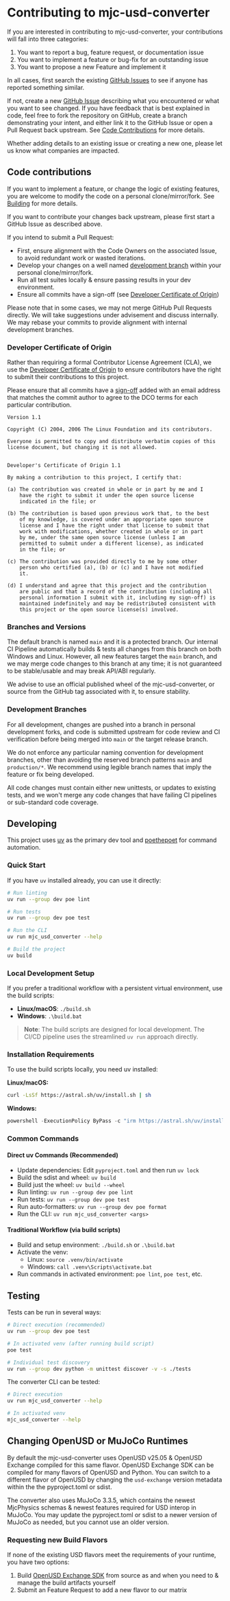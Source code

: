 # Contributing to mjc-usd-converter

If you are interested in contributing to mjc-usd-converter, your contributions will fall
into three categories:
1. You want to report a bug, feature request, or documentation issue
2. You want to implement a feature or bug-fix for an outstanding issue
3. You want to propose a new Feature and implement it

In all cases, first search the existing [GitHub Issues](https://github.com/NVIDIA-Omniverse/mjc-usd-converter/issues) to see if anyone has reported something similar.

If not, create a new [GitHub Issue](https://github.com/NVIDIA-Omniverse/mjc-usd-converter/issues/new/choose) describing what you encountered or what you want to see changed. If you have feedback that is best explained in code, feel free to fork the repository on GitHub, create a branch demonstrating your intent, and either link it to the GitHub Issue or open a Pull Request back upstream. See [Code Contributions](#code-contributions) for more details.

Whether adding details to an existing issue or creating a new one, please let us know what companies are impacted.

## Code contributions

If you want to implement a feature, or change the logic of existing features, you are welcome to modify the code on a personal clone/mirror/fork. See [Building](#building) for more details.

If you want to contribute your changes back upstream, please first start a GitHub Issue as described above.

If you intend to submit a Pull Request:
- First, ensure alignment with the Code Owners on the associated Issue, to avoid redundant work or wasted iterations.
- Develop your changes on a well named [development branch](#development-branches) within your personal clone/mirror/fork.
- Run all test suites locally & ensure passing results in your dev environment.
- Ensure all commits have a sign-off (see [Developer Certificate of Origin](#developer-certificate-of-origin))

Please note that in some cases, we may not merge GitHub Pull Requests directly. We will take suggestions under advisement and discuss internally. We may rebase your commits to provide alignment with internal development branches.

### Developer Certificate of Origin

Rather than requiring a formal Contributor License Agreement (CLA), we use the [Developer Certificate of Origin](https://developercertificate.org/) to ensure contributors have the right to submit their contributions to this project.

Please ensure that all commits have a [sign-off](https://git-scm.com/docs/git-commit#Documentation/git-commit.txt-code--signoffcode) added with an email address that matches the commit author to agree to the DCO terms for each particular contribution.

```text
Version 1.1

Copyright (C) 2004, 2006 The Linux Foundation and its contributors.

Everyone is permitted to copy and distribute verbatim copies of this
license document, but changing it is not allowed.


Developer's Certificate of Origin 1.1

By making a contribution to this project, I certify that:

(a) The contribution was created in whole or in part by me and I
    have the right to submit it under the open source license
    indicated in the file; or

(b) The contribution is based upon previous work that, to the best
    of my knowledge, is covered under an appropriate open source
    license and I have the right under that license to submit that
    work with modifications, whether created in whole or in part
    by me, under the same open source license (unless I am
    permitted to submit under a different license), as indicated
    in the file; or

(c) The contribution was provided directly to me by some other
    person who certified (a), (b) or (c) and I have not modified
    it.

(d) I understand and agree that this project and the contribution
    are public and that a record of the contribution (including all
    personal information I submit with it, including my sign-off) is
    maintained indefinitely and may be redistributed consistent with
    this project or the open source license(s) involved.
```

### Branches and Versions

The default branch is named `main` and it is a protected branch. Our internal CI Pipeline automatically builds & tests all changes from this branch on both Windows and Linux. However, all new features target the `main` branch, and we may merge code changes to this branch at any time; it is not guaranteed to be stable/usable and may break API/ABI regularly.

We advise to use an official published wheel of the mjc-usd-converter, or source from the GitHub tag associated with it, to ensure stability.

### Development Branches

For all development, changes are pushed into a branch in personal development forks, and code is submitted upstream for code review and CI verification before being merged into `main` or the target release branch.

We do not enforce any particular naming convention for development branches, other than avoiding the reserved branch patterns `main` and `production/*`. We recommend using legible branch names that imply the feature or fix being developed.

All code changes must contain either new unittests, or updates to existing tests, and we won't merge any code changes that have failing CI pipelines or sub-standard code coverage.

## Developing

This project uses [uv](https://docs.astral.sh/uv/) as the primary dev tool and [poethepoet](https://github.com/nat-n/poethepoet) for command automation.

### Quick Start

If you have `uv` installed already, you can use it directly:

```bash
# Run linting
uv run --group dev poe lint

# Run tests
uv run --group dev poe test

# Run the CLI
uv run mjc_usd_converter --help

# Build the project
uv build
```

### Local Development Setup

If you prefer a traditional workflow with a persistent virtual environment, use the build scripts:

- **Linux/macOS**: `./build.sh`
- **Windows**: `.\build.bat`

> **Note**: The build scripts are designed for local development. The CI/CD pipeline uses the streamlined `uv run` approach directly.

### Installation Requirements

To use the build scripts locally, you need uv installed:

**Linux/macOS:**
```bash
curl -LsSf https://astral.sh/uv/install.sh | sh
```

**Windows:**
```powershell
powershell -ExecutionPolicy ByPass -c "irm https://astral.sh/uv/install.ps1 | iex"
```

### Common Commands

#### Direct uv Commands (Recommended)
- Update dependencies: Edit `pyproject.toml` and then run `uv lock`
- Build the sdist and wheel: `uv build`
- Build just the wheel: `uv build --wheel`
- Run linting: `uv run --group dev poe lint`
- Run tests: `uv run --group dev poe test`
- Run auto-formatters: `uv run --group dev poe format`
- Run the CLI: `uv run mjc_usd_converter <args>`

#### Traditional Workflow (via build scripts)
- Build and setup environment: `./build.sh` or `.\build.bat`
- Activate the venv:
    - Linux: `source .venv/bin/activate`
    - Windows: `call .venv\Scripts\activate.bat`
- Run commands in activated environment: `poe lint`, `poe test`, etc.

## Testing

Tests can be run in several ways:

```bash
# Direct execution (recommended)
uv run --group dev poe test

# In activated venv (after running build script)
poe test

# Individual test discovery
uv run --group dev python -m unittest discover -v -s ./tests
```

The converter CLI can be tested:

```bash
# Direct execution
uv run mjc_usd_converter --help

# In activated venv
mjc_usd_converter --help
```

## Changing OpenUSD or MuJoCo Runtimes

By default the mjc-usd-converter uses OpenUSD v25.05 & OpenUSD Exchange compiled for this same flavor. OpenUSD Exchange SDK can be compiled for many flavors of OpenUSD and Python. You can switch to a different flavor of OpenUSD by changing the `usd-exchange` version metadata within the the pyproject.toml or sdist.

The converter also uses MuJoCo 3.3.5, which contains the newest MjcPhysics schemas & newest features required for USD interop in MuJoCo. You may update the pyproject.toml or sdist to a newer version of MuJoCo as needed, but you cannot use an older version.

### Requesting new Build Flavors

If none of the existing USD flavors meet the requirements of your runtime, you have two options:
1. Build [OpenUSD Exchange SDK](https://github.com/NVIDIA-Omniverse/usd-exchange) from source as and when you need to & manage the build artifacts yourself
2. Submit an Feature Request to add a new flavor to our matrix
